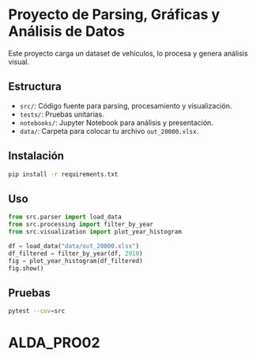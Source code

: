 # Proyecto de Parsing, Gráficas y Análisis de Datos

Este proyecto carga un dataset de vehículos, lo procesa y genera análisis visual.

## Estructura
- `src/`: Código fuente para parsing, procesamiento y visualización.
- `tests/`: Pruebas unitarias.
- `notebooks/`: Jupyter Notebook para análisis y presentación.
- `data/`: Carpeta para colocar tu archivo `out_20000.xlsx`.

## Instalación
```bash
pip install -r requirements.txt
```

## Uso
```python
from src.parser import load_data
from src.processing import filter_by_year
from src.visualization import plot_year_histogram

df = load_data("data/out_20000.xlsx")
df_filtered = filter_by_year(df, 2010)
fig = plot_year_histogram(df_filtered)
fig.show()
```

## Pruebas
```bash
pytest --cov=src
```
# ALDA_PRO02
